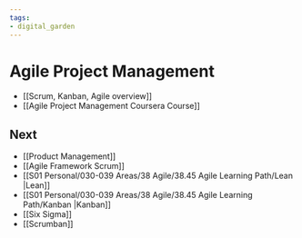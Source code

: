 ```yaml
---
tags: 
- digital_garden
---
```



# Agile Project Management

+ [[Scrum, Kanban, Agile overview]]
+ [[Agile Project Management Coursera Course]]

## Next
- [[Product Management]]
- [[Agile Framework Scrum]]
- [[S01 Personal/030-039 Areas/38 Agile/38.45 Agile Learning Path/Lean |Lean]]
- [[S01 Personal/030-039 Areas/38 Agile/38.45 Agile Learning Path/Kanban |Kanban]]
- [[Six Sigma]]
- [[Scrumban]]
